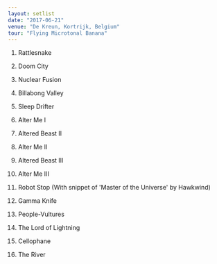 ```yaml
---
layout: setlist
date: "2017-06-21"
venue: "De Kreun, Kortrijk, Belgium"
tour: "Flying Microtonal Banana"
---
```



 1. Rattlesnake

 2. Doom City

 3. Nuclear Fusion

 4. Billabong Valley

 5. Sleep Drifter

 6. Alter Me I

 7. Altered Beast II

 8. Alter Me II

 9. Altered Beast III

10. Alter Me III

11. Robot Stop
    (With snippet of 'Master of the Universe' by Hawkwind)

12. Gamma Knife

13. People-Vultures

14. The Lord of Lightning

15. Cellophane

16. The River


